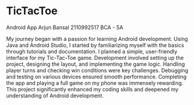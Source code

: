 # TicTacToe
Android App
Arjun Bansal 2110992517 BCA - 5A

 My journey began with a passion for learning Android development. Using Java and Android Studio, I started
 by familiarizing myself with the basics through tutorials and documentation. I planned a simple, user-friendly interface for my
 Tic-Tac-Toe game. Development involved setting up the project, designing the layout, and implementing the game logic.
 Handling player turns and checking win conditions were key challenges. Debugging and testing on various devices ensured
 smooth performance. Completing the app and playing a full game on my phone was immensely rewarding. This project
 significantly enhanced my coding skills and deepened my understanding of Android development. 
